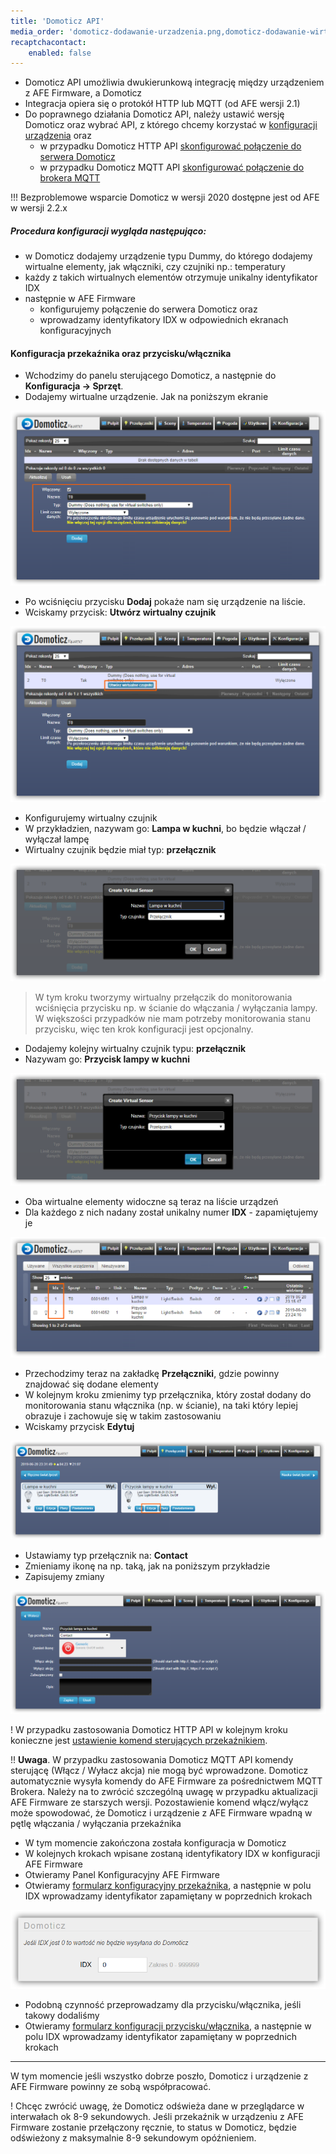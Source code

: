 ```yaml
---
title: 'Domoticz API'
media_order: 'domoticz-dodawanie-urzadzenia.png,domoticz-dodawanie-wirtualnego-czujnika.png,domoticz-dodawanie-wirtualnego-czujnika-formularz.png,domoticz-dodawanie-wirtualnego-przycisku-formularz.png,domoticz-przelaczniki.png,domoticz-urzadzenia.png,domoticz-edytowane-przycisku.png,domoticz-ustawianie-akcji-przekaznika.png,domoticz-zmiana-typu-przelacznika.png,afe-firmware-konfiguracja-przekaznik-domoticz.png'
recaptchacontact:
    enabled: false
---
```


* Domoticz API umożliwia dwukierunkową integrację między urządzeniem z AFE Firmware, a Domoticz
* Integracja opiera się o protokół HTTP lub MQTT (od AFE wersji 2.1)
* Do poprawnego działania Domoticz API, należy ustawić wersję Domoticz oraz wybrać API, z którego chcemy korzystać w [konfiguracji urządzenia](/konfiguracja/konfiguracja-urzadzenia/konfiguracja-urzadzenia) oraz 
	* w przypadku Domoticz HTTP API [skonfigurować połączenie do serwera Domoticz](/konfiguracja/konfiguracja-urzadzenia/konfiguracja-mechanizmow-sterowania/serwer-domoticz)
	* w przypadku Domoticz MQTT API [skonfigurować połączenie do brokera MQTT](/konfiguracja/konfiguracja-urzadzenia/konfiguracja-mechanizmow-sterowania/mqtt-broker) 

!!! Bezproblemowe wsparcie Domoticz w wersji 2020 dostępne jest od AFE w wersji 2.2.x

##### Procedura konfiguracji wygląda następująco:
* w Domoticz dodajemy urządzenie typu Dummy, do którego dodajemy wirtualne elementy, jak włączniki, czy czujniki np.: temperatury
* każdy z takich wirtualnych elementów otrzymuje unikalny identyfikator IDX
* następnie w AFE Firmware 
	* konfigurujemy połączenie do serwera Domoticz oraz 
	* wprowadzamy identyfikatory IDX w odpowiednich ekranach konfiguracyjnych

#### Konfiguracja przekaźnika oraz przycisku/włącznika

* Wchodzimy do panelu sterującego Domoticz, a następnie do **Konfiguracja -> Sprzęt**. 
* Dodajemy wirtualne urządzenie. Jak na poniższym ekranie

![](domoticz-dodawanie-urzadzenia.png)

* Po wciśnięciu przycisku **Dodaj** pokaże nam się urządzenie na liście.
* Wciskamy przycisk: **Utwórz wirtualny czujnik**

![](domoticz-dodawanie-wirtualnego-czujnika.png)

* Konfigurujemy wirtualny czujnik
* W przykładzien, nazywam go: **Lampa w kuchni**, bo będzie włączał / wyłączał lampę
* Wirtualny czujnik będzie miał typ: **przełącznik**

![](domoticz-dodawanie-wirtualnego-czujnika-formularz.png)

> W tym kroku tworzymy wirtualny przełączik do monitorowania wciśnięcia przycisku np. w ścianie do włączania / wyłączania lampy. W większości przypadków nie mam potrzeby monitorowania stanu przycisku, więc ten krok konfiguracji jest opcjonalny.

* Dodajemy kolejny wirtualny czujnik typu: **przełącznik**
* Nazywam go: **Przycisk lampy w kuchni**

![](domoticz-dodawanie-wirtualnego-przycisku-formularz.png)

* Oba wirtualne elementy widoczne są teraz na liście urządzeń
* Dla każdego z nich nadany został unikalny numer **IDX** - zapamiętujemy je

![](domoticz-urzadzenia.png)

* Przechodzimy teraz na zakładkę **Przełączniki**, gdzie powinny znajdować się dodane elementy
* W kolejnym kroku zmienimy typ przełącznika, który został dodany do monitorowania stanu włącznika (np. w ścianie), na taki który lepiej obrazuje i zachowuje się w takim zastosowaniu
* Wciskamy przycisk **Edytuj**

![](domoticz-przelaczniki.png)

* Ustawiamy typ przełącznik na: **Contact**
* Zmieniamy ikonę na np. taką, jak na poniższym przykładzie
* Zapisujemy zmiany

![](domoticz-zmiana-typu-przelacznika.png)

! W przypadku zastosowania Domoticz HTTP API w kolejnym kroku konieczne jest [ustawienie komend sterujących przekaźnikiem](/integracja-api/domoticz-api/komendy-sterujace-http-api/?target=_blank).

!! **Uwaga**. W przypadku zastosowania Domoticz MQTT API komendy sterującę (Włącz / Wyłacz akcja) nie mogą być wprowadzone. Domoticz automatycznie wysyła komendy do AFE Firmware za pośrednictwem MQTT Brokera. Należy na to zwrócić szczególną uwagę w przypadku aktualizacji AFE Firmware ze starszych wersji. Pozostawienie komend włącz/wyłącz może spowodować, że Domoticz i urządzenie z AFE Firmware wpadną w pętlę włączania / wyłączania przekaźnika

* W tym momencie zakończona została konfiguracja w Domoticz
* W kolejnych krokach wpisane zostaną identyfikatory IDX w konfiguracji AFE Firmware
* Otwieramy Panel Konfiguracyjny AFE Firmware
* Otwieramy [formularz konfiguracyjny przekaźnika](/konfiguracja/konfiguracja-urzadzenia/konfiguracja-przekaznika), a następnie w polu IDX wprowadzamy identyfikator zapamiętany w poprzednich krokach

![](afe-firmware-konfiguracja-przekaznik-domoticz.png)

* Podobną czynność przeprowadzamy dla przycisku/włącznika, jeśli takowy dodaliśmy
* Otwieramy [formularz konfiguracji przycisku/włącznika](/konfiguracja/konfiguracja-urzadzenia/konfiguracja-przycisku-wlacznika), a następnie w polu IDX wprowadzamy identyfikator zapamiętany w poprzednich krokach

---

W tym momencie jeśli wszystko dobrze poszło, Domoticz i urządzenie z AFE Firmware powinny ze sobą współpracować.

! Chcęc zwrócić uwagę, że Domoticz odświeża dane w przeglądarce w interwałach ok 8-9 sekundowych. Jeśli przekaźnik w urządzeniu z AFE Firmware zostanie przełączony ręcznie, to status w Domoticz, będzie odświeżony z maksymalnie 8-9 sekundowym opóźnieniem.


